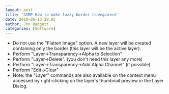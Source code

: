 ```yaml
---
layout: post
title: 'GIMP How to make fuzzy border transparent'
date: 2010-06-13 19:02
author: Jon Badgett
categories: [Software]
---
```


* Do not use the "Flatten Image" option. A new layer will be created  containing only the border (this layer will be the active layer).
* Perform  "Layer-&gt;Transparency-&gt;Alpha to Selection"
* Perform  "Layer-&gt;Delete". (you don't need this layer any more)
* Perform  "Layer-&gt;Transparency-&gt;Add Alpha Channel" (if possible)
* Perform  "Edit-&gt;Clear"
* Note: the "Layer" commands are also available  on the context menu accessed by right-clicking on the layer's thumbnail  preview in the Layer Dialog.
